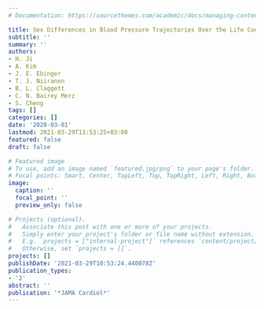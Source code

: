 ```yaml
---
# Documentation: https://sourcethemes.com/academic/docs/managing-content/

title: Sex Differences in Blood Pressure Trajectories Over the Life Course
subtitle: ''
summary: ''
authors:
- H. Ji
- A. Kim
- J. E. Ebinger
- T. J. Niiranen
- B. L. Claggett
- C. N. Bairey Merz
- S. Cheng
tags: []
categories: []
date: '2020-03-01'
lastmod: 2021-03-29T13:53:25+03:00
featured: false
draft: false

# Featured image
# To use, add an image named `featured.jpg/png` to your page's folder.
# Focal points: Smart, Center, TopLeft, Top, TopRight, Left, Right, BottomLeft, Bottom, BottomRight.
image:
  caption: ''
  focal_point: ''
  preview_only: false

# Projects (optional).
#   Associate this post with one or more of your projects.
#   Simply enter your project's folder or file name without extension.
#   E.g. `projects = ["internal-project"]` references `content/project/deep-learning/index.md`.
#   Otherwise, set `projects = []`.
projects: []
publishDate: '2021-03-29T10:53:24.440078Z'
publication_types:
- '2'
abstract: ''
publication: '*JAMA Cardiol*'
---
```

